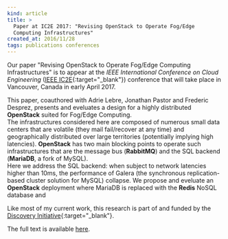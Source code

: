 ```yaml
---
kind: article
title: >
  Paper at IC2E 2017: "Revising OpenStack to Operate Fog/Edge
  Computing Infrastructures"
created_at: 2016/11/28
tags: publications conferences
---
```


Our paper "Revising OpenStack to Operate Fog/Edge Computing
Infrastructures" is to appear at the _IEEE International
Conference on Cloud Engineering_ ([IEEE
IC2E](http://conferences.computer.org/IC2E/2016/){:target="_blank"})
conference that will take place in Vancouver, Canada in early April 2017.
<!--more-->

This paper, coauthored with Adrie Lebre, Jonathan Pastor and Frederic Desprez,
presents and eveluates a design for a highly distributed **OpenStack** suited for
Fog/Edge Computing.<br />
The infrastructures considered here are composed of numerous small data centers
that are volatile (they mail fail/recover at any time) and geographically
distributed over large territories (potentially implying high latencies).
**OpenStack** has two main blocking points to operate such infrastructures that are
the message bus (**RabbitMQ**) and the SQL backend (**MariaDB**, a fork of MySQL).<br />
Here we address the SQL backend: when subject to network latencies higher than
10ms, the performance of Galera (the synchronous replication-based cluster
solution for MySQL) collapse. We propose and eveluate an **OpenStack** deployment
where MariaDB is replaced with the **Redis** NoSQL database and

Like most of my current work, this research is part of and funded by the
[Discovery Initiative](http://beyondtheclouds.github.io/){:target="_blank"}.

The full text is available [here](/download/discovery_ic2e_2017.pdf "Download full
text").
